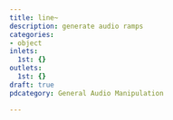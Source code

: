```yaml
---
title: line~
description: generate audio ramps
categories:
- object
inlets:
  1st: {}
outlets:
  1st: {}
draft: true
pdcategory: General Audio Manipulation

---
```


